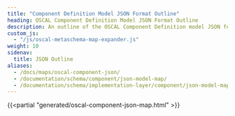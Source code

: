 ```yaml
---
title: "Component Definition Model JSON Format Outline"
heading: OSCAL Component Definition Model JSON Format Outline
description: An outline of the OSCAL Component Definition model JSON format.
custom_js:
  - "/js/oscal-metaschema-map-expander.js"
weight: 10
sidenav:
  title: JSON Outline
aliases:
  - /docs/maps/oscal-component-json/
  - /documentation/schema/component/json-model-map/
  - /documentation/schema/implementation-layer/component/json-model-map/
---
```


<!-- DO NOT REMOVE. Generated text below -->
{{<partial "generated/oscal-component-json-map.html" >}}
